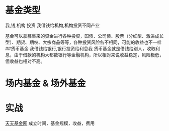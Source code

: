 # 基金类型
我,钱,机构
投资
我借钱给机构,机构投资不同产业

基金可以拿募集来的资金进行各种投资，国债、公司债、股票（分红型、激进成长型）、期货、期权、大宗商品等等，各种投资风险各不相同，可能的收益也不一样
##货币基金
我借钱给银行,银行投资给利息我
货币基金就是借钱给别人，收取利息，由于借款的机构大都数银行等金融机构，所以相对来说收益稳定，风险极低，但收益也相对不高。

# 场内基金 & 场外基金
#  实战
[天天基金网](https://fund.eastmoney.com/)
成立时间，基金规模，收益，费用

